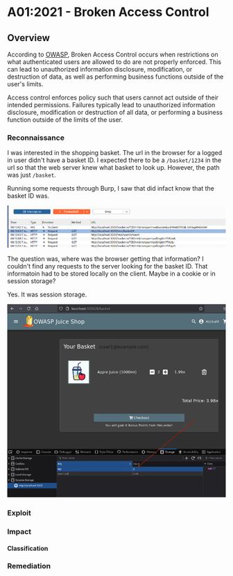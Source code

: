 # A01:2021 - Broken Access Control

## Overview
According to [OWASP](https://owasp.org/Top10/A01_2021-Broken_Access_Control/), Broken Access Control occurs when restrictions on what authenticated users are allowed to do are not properly enforced. This can lead to unauthorized information disclosure, modification, or destruction of data, as well as performing business functions outside of the user's limits.

Access control enforces policy such that users cannot act outside of their intended permissions. Failures typically lead to unauthorized information disclosure, modification or destruction of all data, or performing a business function outside of the limits of the user.

### Reconnaissance
I was interested in the shopping basket. The url in the browser for a logged in user didn't have a basket ID. I expected there to be a `/basket/1234` in the url so that the web server knew what basket to look up. However, the path was just `/basket`. 

Running some requests through Burp, I saw that did infact know that the basket ID was. 

![Basket ID in Burp Suite](images/a01-2021-basket-id.png)

The question was, where was the browser getting that information? I couldn't find any requests to the server looking for the basket ID. That informatoin had to be stored locally on the client. Maybe in a cookie or in session storage?

Yes. It was session storage.

![Basket ID in Burp Suite](images/a01-2021-starting-basket-id.png)

### Exploit

### Impact

#### Classification

### Remediation
